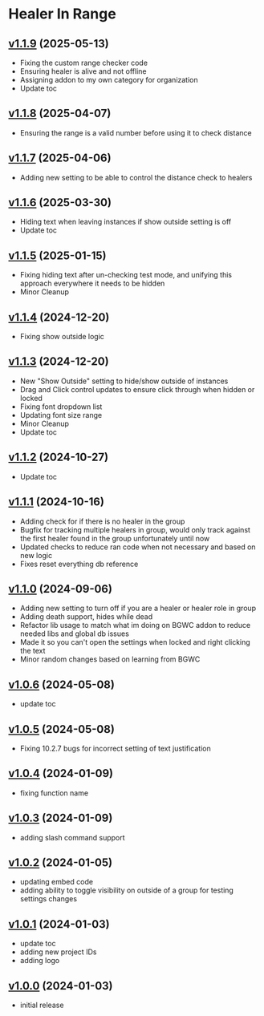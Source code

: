 # Healer In Range

## [v1.1.9](https://github.com/rbgdevx/healer-in-range/releases/tag/v1.1.9) (2025-05-13)

- Fixing the custom range checker code
- Ensuring healer is alive and not offline
- Assigning addon to my own category for organization
- Update toc

## [v1.1.8](https://github.com/rbgdevx/healer-in-range/releases/tag/v1.1.8) (2025-04-07)

- Ensuring the range is a valid number before using it to check distance

## [v1.1.7](https://github.com/rbgdevx/healer-in-range/releases/tag/v1.1.7) (2025-04-06)

- Adding new setting to be able to control the distance check to healers

## [v1.1.6](https://github.com/rbgdevx/healer-in-range/releases/tag/v1.1.6) (2025-03-30)

- Hiding text when leaving instances if show outside setting is off
- Update toc

## [v1.1.5](https://github.com/rbgdevx/healer-in-range/releases/tag/v1.1.5) (2025-01-15)

- Fixing hiding text after un-checking test mode, and unifying this approach everywhere it needs to be hidden
- Minor Cleanup

## [v1.1.4](https://github.com/rbgdevx/healer-in-range/releases/tag/v1.1.4) (2024-12-20)

- Fixing show outside logic

## [v1.1.3](https://github.com/rbgdevx/healer-in-range/releases/tag/v1.1.3) (2024-12-20)

- New "Show Outside" setting to hide/show outside of instances
- Drag and Click control updates to ensure click through when hidden or locked
- Fixing font dropdown list
- Updating font size range
- Minor Cleanup
- Update toc

## [v1.1.2](https://github.com/rbgdevx/healer-in-range/releases/tag/v1.1.2) (2024-10-27)

- Update toc

## [v1.1.1](https://github.com/rbgdevx/healer-in-range/releases/tag/v1.1.1) (2024-10-16)

- Adding check for if there is no healer in the group
- Bugfix for tracking multiple healers in group, would only track against the first healer found in the group unfortunately until now
- Updated checks to reduce ran code when not necessary and based on new logic
- Fixes reset everything db reference

## [v1.1.0](https://github.com/rbgdevx/healer-in-range/releases/tag/v1.1.0) (2024-09-06)

- Adding new setting to turn off if you are a healer or healer role in group
- Adding death support, hides while dead
- Refactor lib usage to match what im doing on BGWC addon to reduce needed libs and global db issues
- Made it so you can't open the settings when locked and right clicking the text
- Minor random changes based on learning from BGWC

## [v1.0.6](https://github.com/rbgdevx/healer-in-range/releases/tag/v1.0.6) (2024-05-08)

- update toc

## [v1.0.5](https://github.com/rbgdevx/healer-in-range/releases/tag/v1.0.5) (2024-05-08)

- Fixing 10.2.7 bugs for incorrect setting of text justification

## [v1.0.4](https://github.com/rbgdevx/healer-in-range/releases/tag/v1.0.4) (2024-01-09)

- fixing function name

## [v1.0.3](https://github.com/rbgdevx/healer-in-range/releases/tag/v1.0.3) (2024-01-09)

- adding slash command support

## [v1.0.2](https://github.com/rbgdevx/healer-in-range/releases/tag/v1.0.2) (2024-01-05)

- updating embed code
- adding ability to toggle visibility on outside of a group for testing settings changes

## [v1.0.1](https://github.com/rbgdevx/healer-in-range/releases/tag/v1.0.1) (2024-01-03)

- update toc
- adding new project IDs
- adding logo

## [v1.0.0](https://github.com/rbgdevx/healer-in-range/releases/tag/v1.0.0) (2024-01-03)

- initial release
